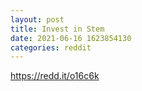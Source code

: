 ```yaml
--- 
layout: post 
title: Invest in Stem 
date: 2021-06-16 1623854130 
categories: reddit 
--- 
```

https://redd.it/o16c6k